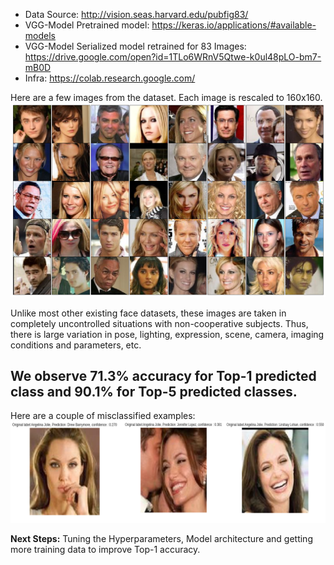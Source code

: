 * Data Source: http://vision.seas.harvard.edu/pubfig83/
* VGG-Model Pretrained model: https://keras.io/applications/#available-models
* VGG-Model Serialized model retrained for 83 Images: https://drive.google.com/open?id=1TLo6WRnV5Qtwe-k0ul48pLO-bm7-mB0D
* Infra: https://colab.research.google.com/

Here are a few images from the dataset. Each image is rescaled to 160x160.
![Results](https://github.com/ketansahils/Deep-Learning/blob/master/VGG16%20-%20Transfer%20Learning/data-snapshot.png)

Unlike most other existing face datasets, these images are taken in completely uncontrolled situations with non-cooperative subjects. Thus, there is large variation in pose, lighting, expression, scene, camera, imaging conditions and parameters, etc. 

<h2>We observe 71.3% accuracy for Top-1 predicted class and 90.1% for Top-5 predicted classes.</h2>

Here are a couple of misclassified examples:
![Results](https://github.com/ketansahils/Deep-Learning/blob/master/VGG16%20-%20Transfer%20Learning/Picture1.png)

**Next Steps:** Tuning the Hyperparameters, Model architecture and getting more training data to improve Top-1 accuracy.
